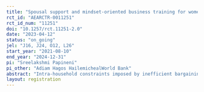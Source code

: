 ```yaml
---
title: "Spousal support and mindset-oriented business training for women entrepreneurs in Ethiopia"
rct_id: "AEARCTR-0011251"
rct_id_num: "11251"
doi: "10.1257/rct.11251-2.0"
date: "2023-04-12"
status: "on_going"
jel: "J16, J24, O12, L26"
start_year: "2021-08-10"
end_year: "2024-12-31"
pi: "Sreelakshmi Papineni"
pi_other: "Adiam Hagos HailemichealWorld Bank"
abstract: "Intra-household constraints imposed by inefficient bargaining or household production may contribute to gender gaps in entrepreneurship outcomes. In this study using randomized assignment we test whether the economic returns to a mindset-oriented business skills intervention to female firm owners are higher when incorporating curricula designed to encourage greater spousal support for women. The couples' training component involves modelling effective communication techniques for women entrepreneurs and their male partners with training content focused on financial, network, and time resource allocation within the household. Results from this study will contribute to the evidence base on engaging men to support economic opportunities for women."
layout: registration
---
```



